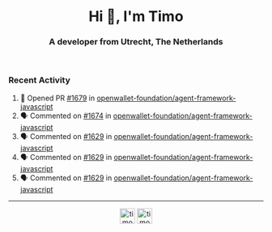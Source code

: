 <h1 align="center">Hi 👋, I'm Timo</h1>
<h3 align="center">A developer from Utrecht, The Netherlands</h3>
<br/>
<!-- https://github.com/rahuldkjain/github-profile-readme-generator --!>

<!--  <p align="left"><img src="https://github-readme-stats.vercel.app/api?username=timoglastra&show_icons=true&count_private=true&" alt="timoglastra" /></p> --!>

<!--
Github language stats
<p align="left"><img src="https://github-readme-stats.vercel.app/api/top-langs/?username=timoglastra&layout=compact" alt="timoglastra" /><p>
-->

<!-- Codestats language stats -->
<!-- <p align="left"><img src="https://codestats-readme.vercel.app/api/top-langs/?username=timoglastra&layout=compact&language_count=12" alt="timoglastra" /><p>    --!>
  
<h3>Recent Activity</h3>

<!--START_SECTION:activity-->
1. 💪 Opened PR [#1679](https://github.com/openwallet-foundation/agent-framework-javascript/pull/1679) in [openwallet-foundation/agent-framework-javascript](https://github.com/openwallet-foundation/agent-framework-javascript)
2. 🗣 Commented on [#1674](https://github.com/openwallet-foundation/agent-framework-javascript/issues/1674#issuecomment-1866430747) in [openwallet-foundation/agent-framework-javascript](https://github.com/openwallet-foundation/agent-framework-javascript)
3. 🗣 Commented on [#1629](https://github.com/openwallet-foundation/agent-framework-javascript/pull/1629#issuecomment-1866340477) in [openwallet-foundation/agent-framework-javascript](https://github.com/openwallet-foundation/agent-framework-javascript)
4. 🗣 Commented on [#1629](https://github.com/openwallet-foundation/agent-framework-javascript/pull/1629#issuecomment-1866013350) in [openwallet-foundation/agent-framework-javascript](https://github.com/openwallet-foundation/agent-framework-javascript)
5. 🗣 Commented on [#1629](https://github.com/openwallet-foundation/agent-framework-javascript/pull/1629#issuecomment-1865989815) in [openwallet-foundation/agent-framework-javascript](https://github.com/openwallet-foundation/agent-framework-javascript)
<!--END_SECTION:activity-->

---

<p align="center">
<a href="https://twitter.com/timoglastra" target="blank"><img align="center" src="https://cdn.jsdelivr.net/npm/simple-icons@3.0.1/icons/twitter.svg" alt="timoglastra" height="30" width="30" /></a>
<a href="https://linkedin.com/in/timoglastra" target="blank"><img align="center" src="https://cdn.jsdelivr.net/npm/simple-icons@3.0.1/icons/linkedin.svg" alt="timoglastra" height="30" width="30" /></a>
</p>



